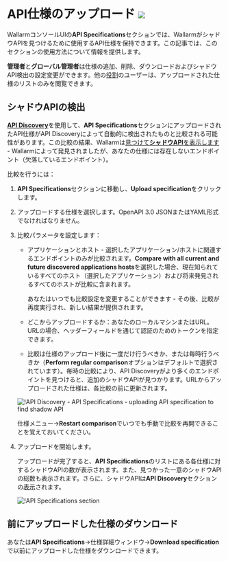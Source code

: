 # API仕様のアップロード <a href="../../about-wallarm/subscription-plans/#subscription-plans"><img src="../../images/api-security-tag.svg" style="border: none;"></a>

WallarmコンソールUIの**API Specifications**セクションでは、WallarmがシャドウAPIを見つけるために使用するAPI仕様を保持できます。この記事では、このセクションの使用方法について情報を提供します。

**管理者**と**グローバル管理者**は仕様の追加、削除、ダウンロードおよびシャドウAPI検出の設定変更ができます。他の[役割](../user-guides/settings/users.md#user-roles)のユーザーは、アップロードされた仕様のリストのみを閲覧できます。

## シャドウAPIの検出

[**API Discovery**](../about-wallarm/api-discovery.md)を使用して、**API Specifications**セクションにアップロードされたAPI仕様がAPI Discoveryによって自動的に検出されたものと比較される可能性があります。この比較の結果、Wallarmは[見つけて**シャドウAPI**を表示します](../about-wallarm/api-discovery.md#shadow-api) - Wallarmによって発見されましたが、あなたの仕様には存在しないエンドポイント（欠落しているエンドポイント）。

比較を行うには：

1. **API Specifications**セクションに移動し、**Upload specification**をクリックします。
1. アップロードする仕様を選択します。OpenAPI 3.0 JSONまたはYAML形式でなければなりません。
1. 比較パラメータを設定します：

    * アプリケーションとホスト - 選択したアプリケーション/ホストに関連するエンドポイントのみが比較されます。**Compare with all current and future discovered applications hosts**を選択した場合、現在知られているすべてのホスト（選択したアプリケーション）および将来発見されるすべてのホストが比較に含まれます。

        あなたはいつでも比較設定を変更することができます - その後、比較が再度実行され、新しい結果が提供されます。

    * どこからアップロードするか：あなたのローカルマシンまたはURL。URLの場合、ヘッダーフィールドを通じて認証のためのトークンを指定できます。
    * 比較は仕様のアップロード後に一度だけ行うべきか、または毎時行うべきか（**Perform regular comparison**オプションはデフォルトで選択されています）。毎時の比較により、API Discoveryがより多くのエンドポイントを見つけると、追加のシャドウAPIが見つかります。URLからアップロードされた仕様は、各比較の前に更新されます。

    ![!API Discovery - API Specifications - uploading API specification to find shadow API](../images/about-wallarm-waf/api-discovery/api-discovery-specification-upload.png)

    仕様メニュー→**Restart comparison**でいつでも手動で比較を再開できることを覚えておいてください。

1. アップロードを開始します。

    アップロードが完了すると、**API Specifications**のリストにある各仕様に対するシャドウAPIの数が表示されます。また、見つかった一意のシャドウAPIの総数も表示されます。さらに、シャドウAPIは**API Discovery**セクションの[表示](api-discovery.md#displaying-shadow-api)されます。

    ![!API Specifications section](../images/about-wallarm-waf/api-discovery/api-discovery-specifications.png)

## 前にアップロードした仕様のダウンロード

あなたは**API Specifications**→仕様詳細ウィンドウ→**Download specification**で以前にアップロードした仕様をダウンロードできます。